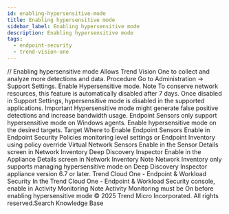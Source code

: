 ```yaml
---
id: enabling-hypersensitive-mode
title: Enabling hypersensitive mode
sidebar_label: Enabling hypersensitive mode
description: Enabling hypersensitive mode
tags:
  - endpoint-security
  - trend-vision-one
---
```


/*<![CDATA[*/ $('#title').html($('meta[name=map-description]').attr('content')); /*]]>*/ Enabling hypersensitive mode Allows Trend Vision One to collect and analyze more detections and data. Procedure Go to Administration → Support Settings. Enable Hypersensitive mode. Note To conserve network resources, this feature is automatically disabled after 7 days. Once disabled in Support Settings, hypersensitive mode is disabled in the supported applications. Important Hypersensitive mode might generate false positive detections and increase bandwidth usage. Endpoint Sensors only support hypersensitive mode on Windows agents. Enable hypersensitive mode on the desired targets. Target Where to Enable Endpoint Sensors Enable in Endpoint Security Policies monitoring level settings or Endpoint Inventory using policy override Virtual Network Sensors Enable in the Sensor Details screen in Network Inventory Deep Discovery Inspector Enable in the Appliance Details screen in Network Inventory Note Network Inventory only supports managing hypersensitive mode on Deep Discovery Inspector appliance version 6.7 or later. Trend Cloud One - Endpoint & Workload Security In the Trend Cloud One - Endpoint & Workload Security console, enable in Activity Monitoring Note Activity Monitoring must be On before enabling hypersensitive mode © 2025 Trend Micro Incorporated. All rights reserved.Search Knowledge Base
